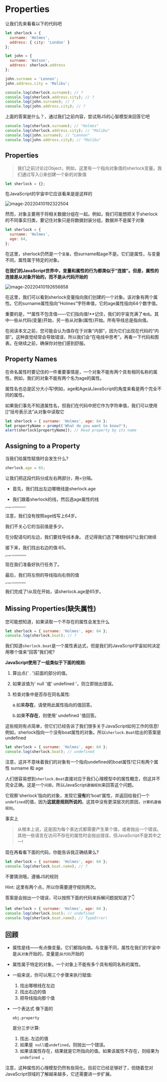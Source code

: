 # Properties

让我们先来看看以下的代码吧

```js
let sherlock = {
  surname: 'Holmes',
  address: { city: 'London' }
};
```

```js
let john = {
  surname: 'Watson',
  address: sherlock.address
};
```

```js
john.surname = 'Lennon';
john.address.city = 'Malibu';
```

```js
console.log(sherlock.surname); // ?
console.log(sherlock.address.city); // ?
console.log(john.surname); // ?
console.log(john.address.city); // ?
```

上面的答案是什么？，通过我们之前内容，尝试用JS的心智模型来回答它吧

```js
console.log(sherlock.surname); // "Holmes"
console.log(sherlock.address.city); // "Malibu"
console.log(john.surname); // "Lennon"
console.log(john.address.city); // "Malibu"
```

## Properties

> 我们之前讨论过Object，例如，这里有一个指向对象值的sherlock变量。我们通过写入{}来创建一个新的对象值

```js
let sherlock = {};
```

在JavaScript的宇宙中它应该看来是是这样的

![image-20220410192322504](https://tva1.sinaimg.cn/large/e6c9d24egy1h14uixekb7j20wc0c2q3b.jpg)

然而，对象主要用于将相关数据分组在一起。例如，我们可能想把关于sherlock的不同事实归类，要记住对象只是将数据封装分组，数据并不是属于对象

```js
let sherlock = {
  surname: 'Holmes',
  age: 64,
};
```

在这里，sherlock仍然是一个`变量`，但surname和age不是。它们是属性，与变量不同，属性属于特定的对象。

**在我们的JavaScript世界中，变量和属性的行为都类似于“连接”。但是，属性的连接是从对象开始的，而不是从代码开始的**

![image-20220410192656858](https://tva1.sinaimg.cn/large/e6c9d24egy1h14umnddcvj21120d8mxy.jpg)

在这里，我们可以看到sherlock变量指向我们创建的一个对象。该对象有两个属性。它的surname属性指向“Holmes”字符串值，它的age属性指向64个数字值。

 重要的是，**属性不包含值——它们指向值!**记住，我们的宇宙充满了`电线`。其中一些从代码(变量)开始，另一些从对象(属性)开始。所有导线总是指向值。 

在阅读本文之前，您可能会认为值存在于对象“内部”，因为它们出现在代码的“内部”。这种直觉经常会导致错误，所以我们会“在电线中思考”。再看一下代码和图表。在继续之前，确保你对他们感到舒服。

## Property Names

在命名属性时要记住的一件重要事情是，一个对象不能有两个具有相同名称的属性。例如，我们的对象不能有两个名为age的属性。

属性名也总是区分大小写!例如，age和Age从JavaScript的角度来看是两个完全不同的属性。

如果我们事先不知道属性名，但我们在代码中把它作为字符串值，我们可以使用[]“括号表示法”从对象中读取它

```js
let sherlock = { surname: 'Holmes', age: 64 };
let propertyName = prompt('What do you want to know?');
alert(sherlock[propertyName]); // Read property by its name

```

## Assigning to a Property

 当我们给属性赋值时会发生什么?

```js
sherlock.age = 65;
```

让我们把这段代码分成左右两部分，用=分隔。

- 首先，我们找出左边哪根线是sherlock.age

- 我们跟着sherlock的线，然后选age属性的线

<img src="https://tva1.sinaimg.cn/large/e6c9d24ely1h15w9wwshyj21060kqwfu.jpg" alt="image-20220410195742272" style="zoom:33%;" />

注意，我们没有按照age线写上64岁。

我们不关心它的当前值是多少。

在分配语句的左边，我们要找导线本身。  还记得我们选了哪根线吗?让我们继续

接下来，我们找出右边的值:65。

<img src="https://tva1.sinaimg.cn/large/e6c9d24egy1h14vkqmznij20zs0jwta0.jpg" alt="image-20220410195943038" style="zoom:33%;" />

现在我们准备好执行任务了。  

最后，我们将左侧的导线指向右侧的值

<img src="https://tva1.sinaimg.cn/large/e6c9d24egy1h14vlf7e9oj210o0komyj.jpg" alt="image-20220410200018165" style="zoom:33%;" />

我们完成了!从现在开始，读sherlock.age是65岁。

## Missing Properties(缺失属性)

您可能想知道，如果读取一个不存在的属性会发生什么

```js
let sherlock = { surname: 'Holmes', age: 64 };
console.log(sherlock.boat); // ?
```

我们知道`sherlock.boat`是一个属性表达式，但是我们的JavaScript宇宙如何决定用哪个值来“回答”我们呢?

**JavaScript使用了一组类似于下面的规则:**

1. 算出点(' . ')前面的部分的值。 

2. 如果该值为' null '或' undefined '，则立即抛出错误。

3. 检查对象中是否存在同名属性: 

   a.如果**存在**，请使用此属性指向的值回答。

   b.如果**不存在**，则使用' undefined '值回答。

这些规则有点简单，但它们已经告诉了我们很多关于JavaScript如何工作的信息!例如，sherlock指向一个没有boat属性的对象。所以`sherlock.Boat`给出的答案是undefined

```js
let sherlock = { surname: 'Holmes', age: 64 };
console.log(sherlock.boat); // undefined
```

注意，这并不意味着我们的对象有一个指向undefined的boat属性!它只有两个属性 surname 和 age

人们很容易想到`sherlock.Boat`直接对应于我们心理模型中的属性概念，但这并不完全正确。这是一个`问题`，所以JavaScript`遵循规则`来回答这个问题。

它观察‘sherlock’指向的对象，发现它**没有**的‘boat’属性，并返回给我们一个`undefined`的值，因为**这就是规则所说的**。这其中没有更深层次的原因，`计算机遵循规则`。

事实上

> 从根本上说，这是因为每个表达式都需要产生某个值，或者抛出一个错误。其他一些语言在访问不存在的属性时会抛出错误，但JavaScript不是其中之一!

现在再看看下面的代码，你能告诉我正确结果么?

```js
let sherlock = { surname: 'Holmes', age: 64 };
console.log(sherlock.boat.name); // ?
```

不要猜测哦，遵循JS的规则

Hint: 这里有两个点，所以你需要遵守规则两次。

答案是会抛出一个错误，可以按照下面的代码来拆解问题就知道了👇

```js
let sherlock = { surname: 'Holmes', age: 64 };
console.log(sherlock.boat); // undefined
console.log(sherlock.boat.name); // TypeError!
```

## 回顾

- 属性是线——有点像变量。它们都指向值。与变量不同，属性在我们的宇宙中是从`对象`开始的，变量是从`代码`开始的

- 属性属于特定的对象。一个对象上不能有多个具有相同名称的属性。

- 一般来说，你可以用三个步骤来执行赋值:

  1. 找出哪根线在左边
  2. 找出右边的值
  3. 把导线指向那个值

- 一个表达式 像下面的

  ```
  obj.property
  ```

   是分三步计算:

  1. 找出`.`左边的值
  2. 如果是` null`或` undefined `，则抛出一个错误。
  3. 如果该属性存在，结果就是它所指向的值。如果该属性不存在，则结果为`undefined `。

 注意，这种属性的心理模型仍然有些简化。目前它已经足够好了，但随着您对JavaScript领域的了解越来越多，它还需要进一步扩展。
